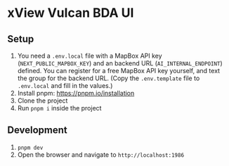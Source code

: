 # xView Vulcan BDA UI

## Setup

1. You need a `.env.local` file with a MapBox API key (`NEXT_PUBLIC_MAPBOX_KEY`) and an backend URL (`AI_INTERNAL_ENDPOINT`) defined. You can register for a free MapBox API key yourself, and text the group for the backend URL. (Copy the `.env.template` file to `.env.local` and fill in the values.)
2. Install pnpm: https://pnpm.io/installation
3. Clone the project
4. Run `pnpm i` inside the project

## Development

1. `pnpm dev`
2. Open the browser and navigate to `http://localhost:1986`
